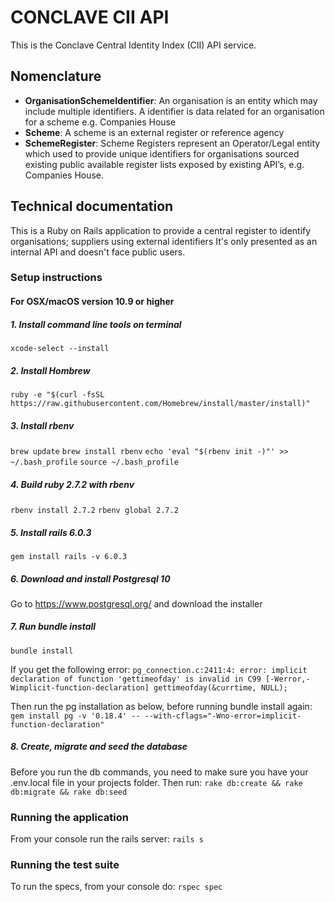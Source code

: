 # CONCLAVE CII API
This is the Conclave Central Identity Index (CII) API service.

## Nomenclature

- **OrganisationSchemeIdentifier**: An organisation is an entity which may include multiple identifiers. A identifier is data related for an organisation for a scheme e.g. Companies House
- **Scheme**: A scheme is an external register or reference agency
- **SchemeRegister**: Scheme Registers represent an Operator/Legal entity which used to provide unique identifiers for organisations sourced existing public available register lists exposed by existing API’s, e.g. Companies House.

## Technical documentation

This is a Ruby on Rails application to provide a central register to identify organisations; suppliers using external identifiers It's only presented as an internal API and doesn't face public users.

### Setup instructions
#### For OSX/macOS version 10.9 or higher

##### 1. Install command line tools on terminal

`xcode-select --install`

##### 2. Install Hombrew

`ruby -e "$(curl -fsSL https://raw.githubusercontent.com/Homebrew/install/master/install)"`

##### 3. Install rbenv

`brew update`
`brew install rbenv`
`echo 'eval "$(rbenv init -)"' >> ~/.bash_profile`
`source ~/.bash_profile`

##### 4. Build ruby 2.7.2 with rbenv

`rbenv install 2.7.2`
`rbenv global 2.7.2`

##### 5. Install rails 6.0.3
`gem install rails -v 6.0.3`

##### 6. Download and install Postgresql 10
Go to https://www.postgresql.org/ and download the installer

##### 7. Run bundle install
`bundle install`

If you get the following error: 
`pg_connection.c:2411:4: error: implicit declaration of function 'gettimeofday' is invalid in C99 [-Werror,-Wimplicit-function-declaration] gettimeofday(&currtime, NULL);`

Then run the pg installation as below, before running bundle install again:
`gem install pg -v '0.18.4' -- --with-cflags="-Wno-error=implicit-function-declaration"`

##### 8. Create, migrate and seed the database
Before you run the db commands, you need to make sure you have your .env.local file in your projects folder.
Then run:
`rake db:create && rake db:migrate && rake db:seed`

### Running the application

From your console run the rails server:
`rails s`

### Running the test suite

To run the specs, from your console do:
`rspec spec`
